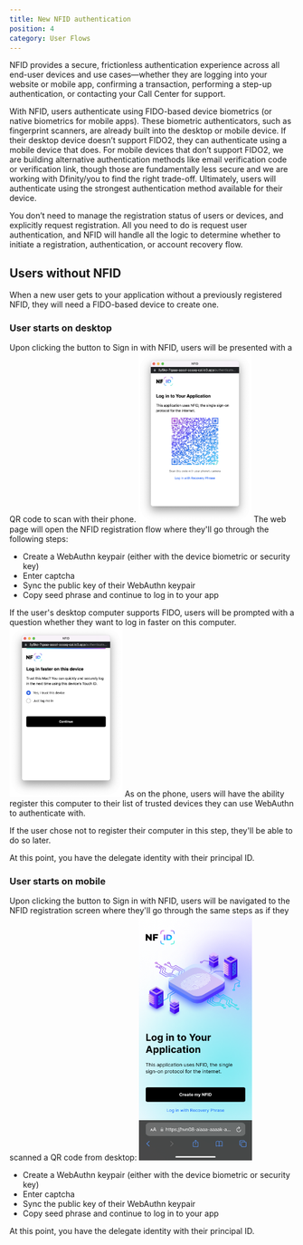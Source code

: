 ```yaml
---
title: New NFID authentication
position: 4
category: User Flows
---
```


NFID provides a secure, frictionless authentication experience across all end-user devices and use cases—whether they are logging into your website or mobile app, confirming a transaction, performing a step-up authentication, or contacting your Call Center for support.

With NFID, users authenticate using FIDO-based device biometrics (or native biometrics for mobile apps). These biometric authenticators, such as fingerprint scanners, are already built into the desktop or mobile device. If their desktop device doesn’t support FIDO2, they can authenticate using a mobile device that does. For mobile devices that don’t support FIDO2, we are building alternative authentication methods like email verification code or verification link, though those are fundamentally less secure and we are working with Dfinity/you to find the right trade-off. Ultimately, users will authenticate using the strongest authentication method available for their device.

You don’t need to manage the registration status of users or devices, and explicitly request registration. All you need to do is request user authentication, and NFID will handle all the logic to determine whether to initiate a registration, authentication, or account recovery flow.

## Users without NFID
When a new user gets to your application without a previously registered NFID, they will need a FIDO-based device to create one.

### User starts on desktop
Upon clicking the button to Sign in with NFID, users will be presented with a QR code to scan with their phone.
<img src="qr-code-desktop.png" style="width:200px;margin:auto;"></img>
The web page will open the NFID registration flow where they'll go through the following steps:
- Create a WebAuthn keypair (either with the device biometric or security key)
- Enter captcha
- Sync the public key of their WebAuthn keypair
- Copy seed phrase and continue to log in to your app

If the user's desktop computer supports FIDO, users will be prompted with a question whether they want to log in faster on this computer.
<img src="log-in-faster.png" style="width:200px;margin:auto;"></img>
As on the phone, users will have the ability register this computer to their list of trusted devices they can use WebAuthn to authenticate with.

If the user chose not to register their computer in this step, they'll be able to do so later.

At this point, you have the delegate identity with their principal ID.

### User starts on mobile
Upon clicking the button to Sign in with NFID, users will be navigated to the NFID registration screen where they'll go through the same steps as if they scanned a QR code from desktop:
<img src="unknown-mobile.png" style="width:200px;margin:auto;"></img>
- Create a WebAuthn keypair (either with the device biometric or security key)
- Enter captcha
- Sync the public key of their WebAuthn keypair
- Copy seed phrase and continue to log in to your app

At this point, you have the delegate identity with their principal ID.